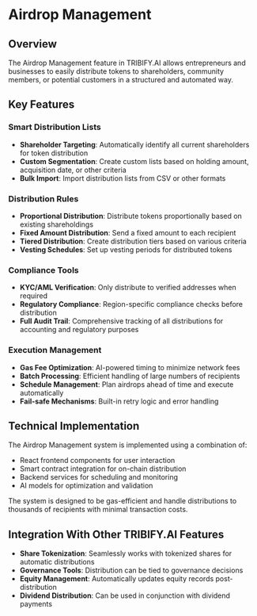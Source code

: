 # Airdrop Management

## Overview

The Airdrop Management feature in TRIBIFY.AI allows entrepreneurs and businesses to easily distribute tokens to shareholders, community members, or potential customers in a structured and automated way.

## Key Features

### Smart Distribution Lists

- **Shareholder Targeting**: Automatically identify all current shareholders for token distribution
- **Custom Segmentation**: Create custom lists based on holding amount, acquisition date, or other criteria
- **Bulk Import**: Import distribution lists from CSV or other formats

### Distribution Rules

- **Proportional Distribution**: Distribute tokens proportionally based on existing shareholdings
- **Fixed Amount Distribution**: Send a fixed amount to each recipient
- **Tiered Distribution**: Create distribution tiers based on various criteria
- **Vesting Schedules**: Set up vesting periods for distributed tokens

### Compliance Tools

- **KYC/AML Verification**: Only distribute to verified addresses when required
- **Regulatory Compliance**: Region-specific compliance checks before distribution
- **Full Audit Trail**: Comprehensive tracking of all distributions for accounting and regulatory purposes

### Execution Management

- **Gas Fee Optimization**: AI-powered timing to minimize network fees
- **Batch Processing**: Efficient handling of large numbers of recipients
- **Schedule Management**: Plan airdrops ahead of time and execute automatically
- **Fail-safe Mechanisms**: Built-in retry logic and error handling

## Technical Implementation

The Airdrop Management system is implemented using a combination of:

- React frontend components for user interaction
- Smart contract integration for on-chain distribution
- Backend services for scheduling and monitoring
- AI models for optimization and validation

The system is designed to be gas-efficient and handle distributions to thousands of recipients with minimal transaction costs.

## Integration With Other TRIBIFY.AI Features

- **Share Tokenization**: Seamlessly works with tokenized shares for automatic distributions
- **Governance Tools**: Distribution can be tied to governance decisions
- **Equity Management**: Automatically updates equity records post-distribution
- **Dividend Distribution**: Can be used in conjunction with dividend payments 